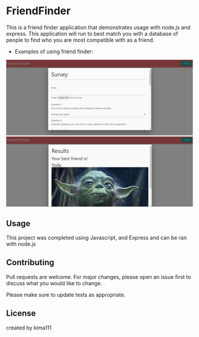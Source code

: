 # FriendFinder

This is a friend finder application that demonstrates usage with node.js and express. This application will run to best match you with a database of people to find who you are most compatible with as a friend.
  


*  Examples of using friend finder:

<img src = "images/Example1.PNG">

<img src = "images/Example2.PNG">



## Usage

This project was completed using Javascript, and Express and can be ran with node.js

## Contributing
Pull requests are welcome. For major changes, please open an issue first to discuss what you would like to change.

Please make sure to update tests as appropriate.

## License

created by kima111